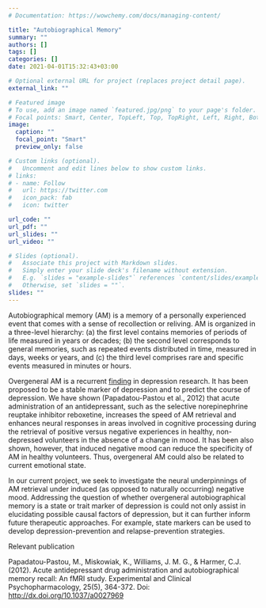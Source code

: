 ```yaml
---
# Documentation: https://wowchemy.com/docs/managing-content/

title: "Autobiographical Memory"
summary: ""
authors: []
tags: []
categories: []
date: 2021-04-01T15:32:43+03:00

# Optional external URL for project (replaces project detail page).
external_link: ""

# Featured image
# To use, add an image named `featured.jpg/png` to your page's folder.
# Focal points: Smart, Center, TopLeft, Top, TopRight, Left, Right, BottomLeft, Bottom, BottomRight.
image:
  caption: ""
  focal_point: "Smart"
  preview_only: false

# Custom links (optional).
#   Uncomment and edit lines below to show custom links.
# links:
# - name: Follow
#   url: https://twitter.com
#   icon_pack: fab
#   icon: twitter

url_code: ""
url_pdf: ""
url_slides: ""
url_video: ""

# Slides (optional).
#   Associate this project with Markdown slides.
#   Simply enter your slide deck's filename without extension.
#   E.g. `slides = "example-slides"` references `content/slides/example-slides.md`.
#   Otherwise, set `slides = ""`.
slides: ""
---
```

Autobiographical memory (AM) is a memory of a personally experienced event that comes with a sense of recollection or reliving. AM is organized in a three-level hierarchy: (a) the first level contains memories of periods of life measured in years or decades; (b) the second level corresponds to general memories, such as repeated events distributed in time, measured in days, weeks or years, and (c) the third level comprises rare and specific events measured in minutes or hours. 

Overgeneral  AM is a recurrent [finding](https://www.ncbi.nlm.nih.gov/pmc/articles/PMC2834574/) in depression research. It has been proposed to be a stable marker of depression and to predict the course of depression. We have shown (Papadatou-Pastou et al., 2012) that acute administration of an antidepressant, such as the selective norepinephrine reuptake inhibitor reboxetine, increases the speed of AM retrieval and enhances neural responses in areas involved in cognitive processing during the retrieval of positive versus negative experiences in healthy, non-depressed volunteers in the absence of a change in mood. It has been also shown, however, that induced negative mood can reduce the specificity of AM in healthy volunteers. Thus, overgeneral AM could also be related to current emotional state.

In our current project, we seek to investigate the neural underpinnings of AM retrieval under induced (as opposed to naturally occurring) negative mood. Addressing the question of whether overgeneral autobiographical memory is a state or trait marker of depression is could not only assist in elucidating possible causal factors of depression, but it can further inform future therapeutic approaches. For example, state markers can be used to develop depression-prevention and relapse-prevention strategies. 

Relevant publication

Papadatou-Pastou, M., Miskowiak, K., Williams, J. M. G., & Harmer, C.J. (2012). Acute antidepressant drug administration and autobiographical memory recall: An fMRI study. Experimental and Clinical Psychopharmacology, 25(5), 364-372. Doi: http://dx.doi.org/10.1037/a0027969
